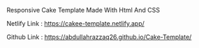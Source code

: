 Responsive Cake Template Made With Html And CSS 



Netlify Link : https://cakee-template.netlify.app/




Github Link : https://abdullahrazzaq26.github.io/Cake-Template/
